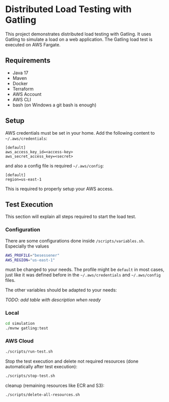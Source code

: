 # Distributed Load Testing with Gatling

This project demonstrates distributed load testing with Gatling. It uses Gatling to simulate a load on a web application. The Gatling load test is executed on AWS Fargate.

## Requirements

-   Java 17
-   Maven
-   Docker
-   Terraform
-   AWS Account
-   AWS CLI
-   bash (on Windows a git bash is enough)

## Setup

AWS credentials must be set in your home. Add the following content to `~/.aws/credentials`:

```properties
[default]
aws_access_key_id=<access-key>
aws_secret_access_key=<secret>
```

and also a config file is required `~/.aws/config`:

```properties
[default]
region=us-east-1
```

This is required to properly setup your AWS access.

## Test Execution

This section will explain all steps required to start the load test.

### Configuration

There are some configurations done inside `/scripts/variables.sh`. Especially the values

```bash
AWS_PROFILE="besessener"
AWS_REGION="us-east-1"
```

must be changed to your needs. The profile might be `default` in most cases, just like it was defined before in the `~/.aws/credentials` and `~/.aws/config` files.

The other variables should be adapted to your needs:

_TODO: add table with description when ready_

### Local

```bash
cd simulation
./mvnw gatling:test
```

### AWS Cloud

```bash
./scripts/run-test.sh
```

Stop the test execution and delete not required resources (done automatically after test execution):

```bash
./scripts/stop-test.sh
```

cleanup (remaining resources like ECR and S3):

```bash
./scripts/delete-all-resources.sh
```
